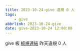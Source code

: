 ```yaml
---
title: 2023-10-24-give 違規 0 人
tags:
    - give
abbrlink: 2023-10-24-give
date: give-2023-10-24 12:00:00
---
```

give 板 [板規連結](https://www.ptt.cc/bbs/give/M.1612495900.A.C32.html)
昨天違規 0 人
